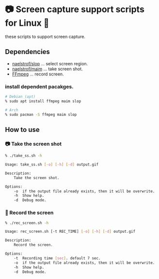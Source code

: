 :camera: Screen capture support scripts for Linux :penguin:
===========================================================

these scripts to support screen capture.



## Dependencies
- [naelstrof/slop](https://github.com/naelstrof/slop) ... select screen region.
- [naelstrof/maim](https://github.com/naelstrof/maim) ... take screen shot.
- [FFmpeg](https://www.ffmpeg.org/) ... record screen.

### install dependent pacakges.
```sh
# Debian (apt)
% sudo apt install ffmpeg maim slop

# Arch
% sudo pacman -S ffmpeg maim slop
```



## How to use
### :camera: Take the screen shot
```sh
% ./take_ss.sh -h

Usage: take_ss.sh [-o] [-h] [-d] output.gif

Description:
    Take the screen shot.

Options:
    -o  if the output file already exists, then it will be overwrite.
    -h  Show help.
    -d  Debug mode.

```


### :movie_camera: Record the screen

```sh
% ./rec_screen.sh -h

Usage: rec_screen.sh [-t REC_TIME] [-o] [-h] [-d] output.gif

Description:
    Record the screen.

Options:
    -t  Recording time [sec]. default 7 sec.
    -o  if the output file already exists, then it will be overwrite.
    -h  Show help.
    -d  Debug mode.

```

